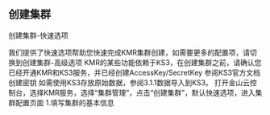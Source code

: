 ## 创建集群

创建集群-快速选项



我们提供了快速选项帮助您快速完成KMR集群创建，如需要更多的配置项，请切换到创建集群-高级选项
KMR的某些功能依赖于KS3，在创建集群之前，请确认您已经开通KMR和KS3服[](chan_pin_gai_shu.md)务，并已经创建AccessKey/SecretKey 参阅KS3官方文档 创建密钥
如需使用KS3存放原始数据，参阅3.1.1数据导入到KS3。
打开金山云控制台，选择KMR服务，选择“集群管理”，点击“创建集群”，默认快速选项，进入集群配置页面
1.填写集群的基本信息